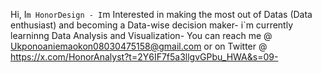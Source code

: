 Hi, I`m HonorDesign -
I`m Interested in making the most out of Datas (Data enthusiast) and becoming a Data-wise decision maker-
i`m currently learninng Data Analysis and Visualization-
You can reach me @ Ukponoaniemaokon08030475158@gmail.com or on Twitter @ https://x.com/HonorAnalyst?t=2Y6IF7f5a3llgvGPbu_HWA&s=09-



<!---
HonorDesign/HonorDesign is a ✨ special ✨ repository because its `README.md` (this file) appears on your GitHub profile.
You can click the Preview link to take a look at your changes.
--->
